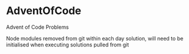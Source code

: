 # AdventOfCode
Advent of Code Problems

Node modules removed from git within each day solution, will need to be initialised when executing solutions pulled from git
